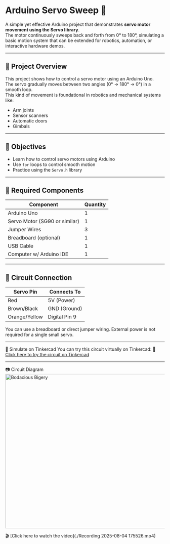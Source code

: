 # Arduino Servo Sweep 🚀

A simple yet effective Arduino project that demonstrates **servo motor movement using the Servo library**.  
The motor continuously sweeps back and forth from 0° to 180°, simulating a basic motion system that can be extended for robotics, automation, or interactive hardware demos.

---

## 📌 Project Overview

This project shows how to control a servo motor using an Arduino Uno.  
The servo gradually moves between two angles (0° → 180° → 0°) in a smooth loop.  
This kind of movement is foundational in robotics and mechanical systems like:
- Arm joints
- Sensor scanners
- Automatic doors
- Gimbals

---

## 🧠 Objectives

- Learn how to control servo motors using Arduino
- Use `for` loops to control smooth motion
- Practice using the `Servo.h` library

---

## 🧰 Required Components

| Component       | Quantity |
|----------------|----------|
| Arduino Uno     | 1        |
| Servo Motor (SG90 or similar) | 1        |
| Jumper Wires    | 3        |
| Breadboard (optional) | 1        |
| USB Cable       | 1        |
| Computer w/ Arduino IDE | 1        |

---

## 🔌 Circuit Connection

| Servo Pin | Connects To      |
|-----------|------------------|
| Red       | 5V (Power)       |
| Brown/Black | GND (Ground)   |
| Orange/Yellow | Digital Pin 9 |

You can use a breadboard or direct jumper wiring. External power is not required for a single small servo.

---

🔬 Simulate on Tinkercad
You can try this circuit virtually on Tinkercad:
🔗 [Click here to try the circuit on Tinkercad](https://www.tinkercad.com/things/268ByznvKYU/editel?returnTo=%2Fdashboard&sharecode=6oX9JSpbkwzAzrriHBwgE1Fua2F1OW5MRz9qYBa3OHY)


---
📷 Circuit Diagram
<img width="1280" height="488" alt="Bodacious Bigery" src="https://github.com/user-attachments/assets/95cfb3c3-bdab-4339-a671-c8fb4d1a03c5" />


🎬 [Click here to watch the video](./Recording 2025-08-04 175526.mp4)


